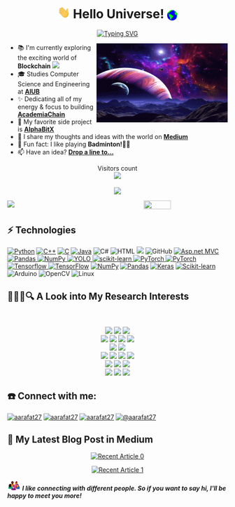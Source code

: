 <h1 align="center" >
  <img src="https://github.com/aarafat27/aarafat27/blob/main/Assets/Hi.gif" width="29px"> Hello Universe!&nbsp;<img src="https://github.com/aarafat27/aarafat27/blob/main/Assets/Earth.gif" width="24px" align="center">
</h1>

<p align="center">
<a href="https://git.io/typing-svg"><img src="https://readme-typing-svg.demolab.com?font=Fira+Code&weight=600&size=22&pause=10000&color=34CCF7&center=true&vCenter=true&width=435&lines=I'm+Aarafat%2C+a+tech+enthusiast!" alt="Typing SVG" /></a>
</p>

<img align="right" height="180px" width="300px" alt="GIF" src="https://github.com/aarafat27/aarafat27/blob/main/Assets/space.gif" />

- 📚 I'm currently exploring the exciting world of **Blockchain** <img src="https://media.giphy.com/media/WUlplcMpOCEmTGBtBW/giphy.gif" width="30">
- 🎓 Studies Computer Science and Engineering at <a href="https://www.aiub.edu/">**AIUB**</a> 
- ✨ Dedicating all of my energy & focus to building <a href="https://academiachain.com/">**AcademiaChain**</a> 
- 🔭 My favorite side project is <a href="https://alphabitx.com/">**AlphaBitX**</a>
- 📝 I share my thoughts and ideas with the world on <a href="https://medium.com/@aarafat27">**Medium**</a>
- 🏸 Fun fact: I like playing **Badminton!🤾‍♂️**
- 📫 Have an idea? <a href="mailto:arafatedu11@gmail.com">**Drop a line to...**</a>


<p align="center"> 
   Visitors count <br>
  <img src="https://profile-counter.glitch.me/aarafat27/count.svg" />
</p>

<p align="center"><img align="center" src="https://github-readme-streak-stats.herokuapp.com?user=aarafat27&theme=darcula&hide_border=true&background=FFFFFF00">  </p>
<p><img align="left" width="62%" src="https://github-readme-stats.vercel.app/api?username=aarafat27&show_icons=true&count_private=true&theme=darcula&hide_border=true&hide=issues,contribs&bg_color=00000000"></p>
 <img height="35%" width="35%" src ="https://github-readme-stats.vercel.app/api/top-langs/?username=aarafat27&layout=compact&hide_border=true&theme=darcula&bg_color=00000000&langs_count=10">
 
 ## ⚡ Technologies

<a href="https://github.com/search?q=user%aarafat27+language%3Apython"><img alt="Python" src="https://img.shields.io/badge/Python%20-%2314354C.svg?logo=python&logoColor=white"></a>
<a href="https://github.com/search?q=user%aarafat27+language%3Acpp"><img alt="C++" src="https://img.shields.io/badge/C++%20-%2300599C.svg?logo=c%2B%2B&logoColor=white"></a>
<a href="https://github.com/search?q=user%aarafat27+language%3Ac"><img alt="C" src="https://img.shields.io/badge/C%20-%2962FF.svg?logo=c%2B%2B&logoColor=white"></a>
<a href="https://github.com/search?q=user%aarafat27+language%3Ajava"><img alt="Java" src="https://img.shields.io/badge/Java-E34A86.svg?logo=java&logoColor=white"></a>
<a ><img alt="C#" src="https://img.shields.io/badge/C%20sharp%20-%2300599C.svg?logo=csharp&logoColor=white"></a>
<a><img alt="HTML" src="https://img.shields.io/badge/HTML%20-%23E34F26.svg?logo=html5&logoColor=white"></a>
<a><img src="https://img.shields.io/badge/GitHub%20-%23181717.svg?logo=github&logoColor=white"></a>
![GitHub](https://img.shields.io/badge/-GitHub-181717?style=flat-square&logo=github)
<a href="#"><img alt="Asp.net MVC" src="https://img.shields.io/badge/Dot%20Net-21759B?logo=dotnet&logoColor=white">
![Pandas](https://img.shields.io/badge/-Pandas-orange?style=flat-square&logo=pandas)
![NumPy](https://img.shields.io/badge/-NumPy-greem?style=flat-square&logo=numpy)
![YOLO](https://img.shields.io/badge/-YOLO-black?style=flat-square&logo=yolo)
![scikit-learn](https://img.shields.io/badge/-Scikit_Learn-black?style=flat-square&logo=scikitlearn)
![PyTorch](https://img.shields.io/badge/-PyTorch-black?style=flat-square&logo=pytorch)
![PyTorch](https://img.shields.io/badge/-Pytorch-E8E8E8?logo=pytorch&logoColor=red)
![Tensorflow](https://img.shields.io/badge/-Tensorflow-black?style=flat-square&logo=tensorflow)
<a href="#"><img alt="TensorFlow" src="https://img.shields.io/badge/TensorFlow%20-%23FF6F00.svg?logo=TensorFlow&logoColor=white"></a>
<a href="#"><img alt="NumPy" src="https://img.shields.io/badge/Numpy%20-%23013243.svg?logo=numpy&logoColor=white"></a>
<a href="#"><img alt="Pandas" src="https://img.shields.io/badge/Pandas%20-%23150458.svg?logo=pandas&logoColor=white"></a>
<a href="#"><img alt="Keras" src="https://img.shields.io/badge/Keras%20-%23D00000.svg?logo=Keras&logoColor=white"></a>
<a href="#"><img alt="Scikit-learn" src="https://img.shields.io/badge/Scikit%20Learn-%2320232a.svg?logo=scikitlearn&logoColor=%2361DAFB"></a>
![Arduino](https://img.shields.io/badge/-Arduino-black?style=flat-square&logo=arduino)
![OpenCV](https://img.shields.io/badge/-OpenCV-black?style=flat-square&logo=opencv)
![Linux](https://img.shields.io/badge/-Linux-black?style=flat-square&logo=linux)


<p align="center">
<h2>👩🏻‍💻🔍 A Look into My Research Interests </h2> <br />
     
<p align="center">     
  <img src="https://img.shields.io/badge/Artificial General Intelligence-brightgreen" />
  <img src="https://img.shields.io/badge/Machine Learning-blueviolet" /> 
  <img src="https://img.shields.io/badge/Deep%20Learning-yellowgreen" /> <br />
  <img src="https://img.shields.io/badge/Data%20Visualization-yellow" /> 
  <img src="https://img.shields.io/badge/Computer Vision-critical" /> 
   <img src="https://img.shields.io/badge/Explainable AI-blue" /> 
  <img src="https://img.shields.io/badge/Image Processing-important" /><br />
  <img src="https://img.shields.io/badge/Artificial Neural Networks-ff69b4" /> 
  <img src="https://img.shields.io/badge/Human Computer Interaction-lightgrey" /> <br /> 
  <img src="https://img.shields.io/badge/Data Science-blueviolet" />  
    <img src="https://img.shields.io/badge/Data Mining-red" />  
  <img src="https://img.shields.io/badge/Quantum Computing-9cf" /> 
   <img src="https://img.shields.io/badge/Internet of Things-brightgreen" /><br />
    <img src="https://img.shields.io/badge/Fuzzy Logic-brightgreen" />
  <img src="https://img.shields.io/badge/Fuzzy Systems-green" />
  <img src="https://img.shields.io/badge/Transfer Learning-ff69b4" /> <br />
  <img src="https://img.shields.io/badge/Blockchain-blueviolet" />
  <img src="https://img.shields.io/badge/Algorithm-red" />
  <img src="https://img.shields.io/badge/Graph Theory-blue" />
</p>


## ☎️ Connect with me:
<p align="left">
<a href="https://twitter.com/aarafat27" target="blank"><img align="center" src="https://raw.githubusercontent.com/rahuldkjain/github-profile-readme-generator/master/src/images/icons/Social/twitter.svg" alt="aarafat27" height="30" width="40" /></a>
<a href="https://linkedin.com/in/aarafat27" target="blank"><img align="center" src="https://raw.githubusercontent.com/rahuldkjain/github-profile-readme-generator/master/src/images/icons/Social/linked-in-alt.svg" alt="aarafat27" height="30" width="40" /></a>
<a href="https://fb.com/aarafat27" target="blank"><img align="center" src="https://raw.githubusercontent.com/rahuldkjain/github-profile-readme-generator/master/src/images/icons/Social/facebook.svg" alt="aarafat27" height="30" width="40" /></a>
<a href="https://medium.com/@aarafat27" target="blank"><img align="center" src="https://raw.githubusercontent.com/rahuldkjain/github-profile-readme-generator/master/src/images/icons/Social/medium.svg" alt="@aarafat27" height="30" width="40" /></a>
</p>


 


## 📝 My Latest Blog Post in Medium
<p align="center"> <a target="_blank" href="https://github-readme-medium-recent-article.vercel.app/medium/@aarafat27/0"><img src="https://github-readme-medium-recent-article.vercel.app/medium/@aarafat27/0" alt="Recent Article 0"></a></p>
<p align="center"><a target="_blank" href="https://github-readme-medium-recent-article.vercel.app/medium/@aarafat27/1"><img src="https://github-readme-medium-recent-article.vercel.app/medium/@aarafat27/1" alt="Recent Article 1"></a></p>


<p>
<img src="https://github.com/aarafat27/aarafat27/blob/main/Assets/people.gif" width="30"> <em> <b>I like connecting with different people. So if you want to say hi, I'll be happy to meet you more!</b></em>
</p>

